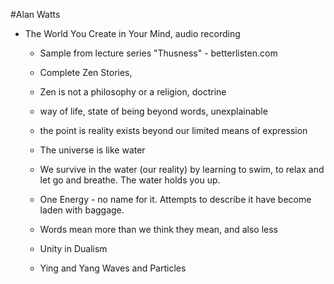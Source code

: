 #Alan Watts

- The World You Create in Your Mind, audio recording
  - Sample from lecture series "Thusness" - betterlisten.com

  - Complete Zen Stories,
   - Zen is not a philosophy or a religion, doctrine
   - way of life, state of being beyond words, unexplainable
   - the point is reality exists beyond our limited means of expression
   - The universe is like water
   - We survive in the water (our reality) by learning to swim, to relax and let go and breathe. The water holds you up.
   - One Energy - no name for it. Attempts to describe it have become laden with baggage.
   - Words mean more than we think they mean, and also less
   - Unity in Dualism
   - Ying and Yang
   Waves and Particles
